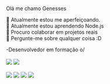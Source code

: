 Olá me chamo Genesses
 
🔭 Atualmente estou me aperfeiçoando.<br/>
🌱 Atualmente estou aprendendo Node.js<br/>
👯 Procuro colaborar em projetos reais<br/>
💬 Pergunte-me sobre qualquer coisa :D<br/>
 
<div>
  -Desenvolvedor em formação o/<br/>
</div>
<br/>
</div>
<div >
<img src="https://github-readme-stats.vercel.app/api/top-langs/?username=Genesses12&theme=blue-green"/>
<img  src="https://github-readme-stats.vercel.app/api?username=Genesses12&theme=blue-green"  />
</div>
<br/>
<div>
 <img src="https://img.shields.io/badge/HTML5-E34F26?style=for-the-badge&logo=html5&logoColor=white"/>
  <img src="https://img.shields.io/badge/CSS3-1572B6?style=for-the-badge&logo=css3&logoColor=white"/>
  <img src="https://img.shields.io/badge/JavaScript-323330?style=for-the-badge&logo=javascript&logoColor=F7DF1E"/>
  <img src="https://img.shields.io/badge/React-20232A?style=for-the-badge&logo=react&logoColor=61DAFB"/>
</div>
 

 
